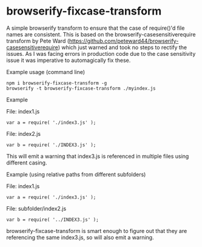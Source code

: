# browserify-fixcase-transform
A simple browserify transform to ensure that the case of require()'d file names are consistent. This is based on the browserify-casesensitiverequire transform by Pete Ward (https://github.com/peteward44/browserify-casesensitiverequire) which just warned and took no steps to rectify the issues. As I was facing errors in production code due to the case sensitivity issue it was imperative to automagically fix these.

Example usage (command line)
```
npm i browserify-fixcase-transform -g
browserify -t browserify-fixcase-transform ./myindex.js
```
Example

File: index1.js
```
var a = require( './index3.js' );
```

File: index2.js
```
var b = require( './INDEX3.js' );
```

This will emit a warning that index3.js is referenced in multiple files using different casing.


Example (using relative paths from different subfolders)

File: index1.js
```
var a = require( './index3.js' );
```

File: subfolder/index2.js
```
var b = require( '../INDEX3.js' );
```

browserify-fixcase-transform is smart enough to figure out that they are referencing the same index3.js, so will also emit a warning.

